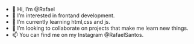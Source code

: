 - 👋 Hi, I’m @Rafael
- 👀 I’m interested in frontand development.
- 🌱 I’m currently learning html,css and js.
- 💞️ I’m looking to collaborate on projects that make me learn new things.
- 📫 You can find me on my Instagram @RafaelSantos.

<!---
white-sx/white-sx is a ✨ special ✨ repository because its `README.md` (this file) appears on your GitHub profile.
You can click the Preview link to take a look at your changes.
--->
